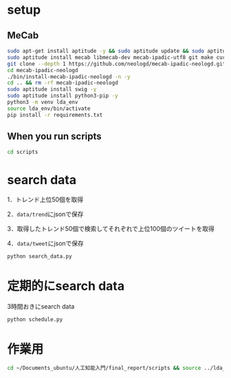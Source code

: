 # setup
## MeCab
```bash
sudo apt-get install aptitude -y && sudo aptitude update && sudo aptitude upgrade -y
sudo aptitude install mecab libmecab-dev mecab-ipadic-utf8 git make curl xz-utils file -y
git clone --depth 1 https://github.com/neologd/mecab-ipadic-neologd.git
cd mecab-ipadic-neologd
./bin/install-mecab-ipadic-neologd -n -y
cd .. && rm -rf mecab-ipadic-neologd
sudo aptitude install swig -y
sudo aptitude install python3-pip -y
python3 -m venv lda_env
source lda_env/bin/activate
pip install -r requirements.txt
```


## When you run scripts
```bash
cd scripts
```

# search data
1．トレンド上位50個を取得

2．`data/trend`にjsonで保存

3．取得したトレンド50個で検索してそれぞれで上位100個のツイートを取得

4．`data/tweet`にjsonで保存

```bash
python search_data.py
```

# 定期的にsearch data
3時間おきにsearch data
```bash
python schedule.py
```

# 作業用
```bash
cd ~/Documents_ubuntu/人工知能入門/final_report/scripts && source ../lda_env/bin/activate && python schedule_do.py
```